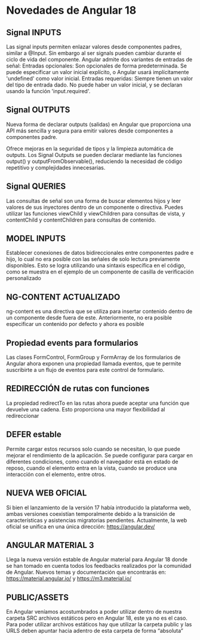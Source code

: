 # Novedades de Angular 18

## Signal INPUTS

Las signal inputs permiten enlazar valores desde componentes padres, similar a @Input. Sin embargo al ser signals pueden cambiar durante el ciclo de vida del componente. Angular admite dos variantes de entradas de señal:
Entradas opcionales: Son opcionales de forma predeterminada. Se puede especificar un valor inicial explícito, o Angular usará implícitamente 'undefined' como valor inicial.
Entradas requeridas: Siempre tienen un valor del tipo de entrada dado. No puede haber un valor inicial, y se declaran usando la función 'input.required'.

## Signal OUTPUTS

Nueva forma de declarar outputs (salidas) en Angular que proporciona una API más sencilla y segura para emitir valores desde componentes a componentes padre.

Ofrece mejoras en la seguridad de tipos y la limpieza automática de outputs. Los Signal Outputs se pueden declarar mediante las funciones output() y outputFromObservable(), reduciendo la necesidad de código repetitivo y complejidades innecesarias.

## Signal QUERIES

Las consultas de señal son una forma de buscar elementos hijos y leer valores de sus inyectores dentro de un componente o directiva. Puedes utilizar las funciones viewChild y viewChildren para consultas de vista, y contentChild y contentChildren para consultas de contenido.

## MODEL INPUTS

Establecer conexiones de datos bidireccionales entre componentes padre e hijo, lo cual no era posible con las señales de solo lectura previamente disponibles. Esto se logra utilizando una sintaxis específica en el código, como se muestra en el ejemplo de un componente de casilla de verificación personalizado

## NG-CONTENT ACTUALIZADO

ng-content es una directiva que se utiliza para insertar contenido dentro de un componente desde fuera de este. Anteriormente, no era posible especificar un contenido por defecto y ahora es posible

## Propiedad events para formularios

Las clases FormControl, FormGroup y FormArray de los formularios de Angular ahora exponen una propiedad llamada eventos, que te permite suscribirte a un flujo de eventos para este control de formulario.

## REDIRECCIÓN de rutas con funciones

La propiedad redirectTo en las rutas ahora puede aceptar una función que devuelve una cadena. Esto proporciona una mayor flexibilidad al redireccionar

## DEFER estable

Permite cargar estos recursos solo cuando se necesitan, lo que puede mejorar el rendimiento de la aplicación. Se puede configurar para cargar en diferentes condiciones, como cuando el navegador está en estado de reposo, cuando el elemento entra en la vista, cuando se produce una interacción con el elemento, entre otros.

## NUEVA WEB OFICIAL

Si bien el lanzamiento de la versión 17 había introducido la plataforma web, ambas versiones coexistían temporalmente debido a la transición de características y asistencias migratorias pendientes. Actualmente, la web oficial se unifica en una única dirección: <https://angular.dev/>

## ANGULAR MATERIAL 3

Llega la nueva versión estable de Angular material para Angular 18 donde se han tomado en cuenta todos los feedbacks realizados por la comunidad de Angular. Nuevos temas y documentación que encontrarás en:
<https://material.angular.io/>
y <https://m3.material.io/>

## PUBLIC/ASSETS

En Angular veníamos acostumbrados a poder utilizar dentro de nuestra carpeta SRC archivos estáticos pero en Angular 18, este ya no es el caso. Para poder utilizar archivos estáticos hay que utilizar la carpeta public y las URLS deben apuntar hacia adentro de esta carpeta de forma “absoluta”
